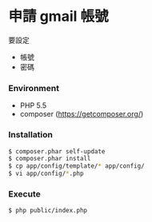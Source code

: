 # 申請 gmail 帳號
要設定
- 帳號
- 密碼

### Environment
- PHP 5.5
- composer (https://getcomposer.org/)

### Installation
```sh
$ composer.phar self-update
$ composer.phar install
$ cp app/config/template/* app/config/
$ vi app/config/*.php
```

### Execute
```sh
$ php public/index.php
```
